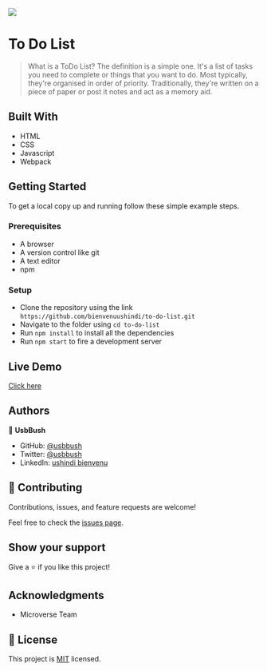 ![](https://img.shields.io/badge/Microverse-blueviolet)

# To Do List

> What is a ToDo List? The definition is a simple one. It's a list of tasks you need to complete or things that you want to do. Most typically, they're organised in order of priority. Traditionally, they're written on a piece of paper or post it notes and act as a memory aid.

## Built With

- HTML
- CSS
- Javascript
- Webpack

## Getting Started

To get a local copy up and running follow these simple example steps.

### Prerequisites

- A browser
- A version control like git
- A text editor
- npm

### Setup

- Clone the repository using the link `https://github.com/bienvenuushindi/to-do-list.git`
- Navigate to the folder using `cd to-do-list`
- Run `npm install` to install all the dependencies
- Run `npm start` to fire a development server

## Live Demo

[Click here](https://bienvenuushindi.github.io/to-do-list)

## Authors

👤 **UsbBush**

- GitHub: [@usbbush](https://github.com/bienvenuushindi/)
- Twitter: [@usbbush](https://twitter.com/usbbush)
- LinkedIn: [ushindi bienvenu](https://www.linkedin.com/in/ushindi-bienvenu-894b2b141/)


## 🤝 Contributing

Contributions, issues, and feature requests are welcome!

Feel free to check the [issues page](../../issues/).

## Show your support

Give a ⭐️ if you like this project!

## Acknowledgments

- Microverse Team 


## 📝 License

This project is [MIT](./MIT.md) licensed.
